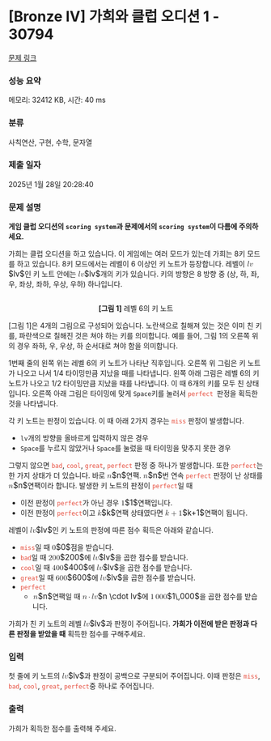 # [Bronze IV] 가희와 클럽 오디션 1 - 30794 

[문제 링크](https://www.acmicpc.net/problem/30794) 

### 성능 요약

메모리: 32412 KB, 시간: 40 ms

### 분류

사칙연산, 구현, 수학, 문자열

### 제출 일자

2025년 1월 28일 20:28:40

### 문제 설명

<p><strong>게임 클럽 오디션의 <code>scoring system</code>과 문제에서의 <code>scoring system</code>이 다름에 주의하세요.</strong></p>

<p>가희는 클럽 오디션을 하고 있습니다. 이 게임에는 여러 모드가 있는데 가희는 8키 모드를 하고 있습니다. 8키 모드에서는 레벨이 6 이상인 키 노트가 등장합니다. 레벨이 <mjx-container class="MathJax" jax="CHTML" style="font-size: 109%; position: relative;"><mjx-math class="MJX-TEX" aria-hidden="true"><mjx-mi class="mjx-i"><mjx-c class="mjx-c1D459 TEX-I"></mjx-c></mjx-mi><mjx-mi class="mjx-i"><mjx-c class="mjx-c1D463 TEX-I"></mjx-c></mjx-mi></mjx-math><mjx-assistive-mml unselectable="on" display="inline"><math xmlns="http://www.w3.org/1998/Math/MathML"><mi>l</mi><mi>v</mi></math></mjx-assistive-mml><span aria-hidden="true" class="no-mathjax mjx-copytext">$lv$</span></mjx-container>인 키 노트 안에는 <mjx-container class="MathJax" jax="CHTML" style="font-size: 109%; position: relative;"><mjx-math class="MJX-TEX" aria-hidden="true"><mjx-mi class="mjx-i"><mjx-c class="mjx-c1D459 TEX-I"></mjx-c></mjx-mi><mjx-mi class="mjx-i"><mjx-c class="mjx-c1D463 TEX-I"></mjx-c></mjx-mi></mjx-math><mjx-assistive-mml unselectable="on" display="inline"><math xmlns="http://www.w3.org/1998/Math/MathML"><mi>l</mi><mi>v</mi></math></mjx-assistive-mml><span aria-hidden="true" class="no-mathjax mjx-copytext">$lv$</span></mjx-container>개의 키가 있습니다.  키의 방향은 8 방향 중 (상, 하, 좌, 우, 좌상, 좌하, 우상, 우하) 하나입니다.</p>

<p style="text-align: center;"><img alt="" src="https://u.acmicpc.net/69cb163b-a407-4318-9ed8-f03847fba2e1/1%20-%20%EB%B3%B5%EC%82%AC%EB%B3%B8.png"></p>

<p style="text-align: center;"><strong>[그림 1]</strong> 레벨 6의 키 노트</p>

<p>[그림 1]은 4개의 그림으로 구성되어 있습니다. 노란색으로 칠해져 있는 것은 이미 친 키를, 파란색으로 칠해진 것은 쳐야 하는 키를 의미합니다. 예를 들어, 그림 1의 오른쪽 위의 경우 좌하, 우, 우상, 하 순서대로 쳐야 함을 의미합니다.</p>

<p>1번째 줄의 왼쪽 위는 레벨 6의 키 노트가 나타난 직후입니다. 오른쪽 위 그림은 키 노트가 나오고 나서 1/4 타이밍만큼 지났을 때를 나타냅니다. 왼쪽 아래 그림은 레벨 6의 키 노트가 나오고 1/2 타이밍만큼 지났을 때를 나타냅니다. 이 때 6개의 키를 모두 친 상태입니다. 오른쪽 아래 그림은 타이밍에 맞게 <code>Space</code>키를 눌러서 <code><span style="color:#e74c3c;">perfect</span> </code>판정을 획득한 것을 나타냅니다.</p>

<p>각 키 노트는 판정이 있습니다. 이 때 아래 2가지 경우는 <span style="color:#e74c3c;"><code>miss</code></span> 판정이 발생합니다.</p>

<ul>
	<li><code>lv</code>개의 방향을 올바르게 입력하지 않은 경우</li>
	<li><code>Space</code>를 누르지 않았거나 <code>Space</code>를 눌렀을 때 타이밍을 맞추지 못한 경우</li>
</ul>

<p>그렇지 않으면 <span style="color:#e74c3c;"><code>bad</code></span>, <span style="color:#e74c3c;"><code>cool</code></span>, <span style="color:#e74c3c;"><code>great</code></span>, <span style="color:#e74c3c;"><code>perfect</code></span> 판정 중 하나가 발생합니다. 또한 <span style="color:#e74c3c;"><code>perfect</code></span>는 한 가지 상태가 더 있습니다. 바로 <mjx-container class="MathJax" jax="CHTML" style="font-size: 109%; position: relative;"><mjx-math class="MJX-TEX" aria-hidden="true"><mjx-mi class="mjx-i"><mjx-c class="mjx-c1D45B TEX-I"></mjx-c></mjx-mi></mjx-math><mjx-assistive-mml unselectable="on" display="inline"><math xmlns="http://www.w3.org/1998/Math/MathML"><mi>n</mi></math></mjx-assistive-mml><span aria-hidden="true" class="no-mathjax mjx-copytext">$n$</span></mjx-container>연팩. <mjx-container class="MathJax" jax="CHTML" style="font-size: 109%; position: relative;"><mjx-math class="MJX-TEX" aria-hidden="true"><mjx-mi class="mjx-i"><mjx-c class="mjx-c1D45B TEX-I"></mjx-c></mjx-mi></mjx-math><mjx-assistive-mml unselectable="on" display="inline"><math xmlns="http://www.w3.org/1998/Math/MathML"><mi>n</mi></math></mjx-assistive-mml><span aria-hidden="true" class="no-mathjax mjx-copytext">$n$</span></mjx-container>번 연속 <span style="color:#e74c3c;"><code>perfect</code></span> 판정이 난 상태를 <mjx-container class="MathJax" jax="CHTML" style="font-size: 109%; position: relative;"><mjx-math class="MJX-TEX" aria-hidden="true"><mjx-mi class="mjx-i"><mjx-c class="mjx-c1D45B TEX-I"></mjx-c></mjx-mi></mjx-math><mjx-assistive-mml unselectable="on" display="inline"><math xmlns="http://www.w3.org/1998/Math/MathML"><mi>n</mi></math></mjx-assistive-mml><span aria-hidden="true" class="no-mathjax mjx-copytext">$n$</span></mjx-container>연팩이라 합니다. 발생한 키 노트의 판정이 <span style="color:#e74c3c;"><code>perfect</code></span>일 때</p>

<ul>
	<li>이전 판정이 <span style="color:#e74c3c;"><code>perfect</code></span>가 아닌 경우 <mjx-container class="MathJax" jax="CHTML" style="font-size: 109%; position: relative;"><mjx-math class="MJX-TEX" aria-hidden="true"><mjx-mn class="mjx-n"><mjx-c class="mjx-c31"></mjx-c></mjx-mn></mjx-math><mjx-assistive-mml unselectable="on" display="inline"><math xmlns="http://www.w3.org/1998/Math/MathML"><mn>1</mn></math></mjx-assistive-mml><span aria-hidden="true" class="no-mathjax mjx-copytext">$1$</span></mjx-container>연팩입니다.</li>
	<li>이전 판정이 <span style="color:#e74c3c;"><code>perfect</code></span>이고 <mjx-container class="MathJax" jax="CHTML" style="font-size: 109%; position: relative;"><mjx-math class="MJX-TEX" aria-hidden="true"><mjx-mi class="mjx-i"><mjx-c class="mjx-c1D458 TEX-I"></mjx-c></mjx-mi></mjx-math><mjx-assistive-mml unselectable="on" display="inline"><math xmlns="http://www.w3.org/1998/Math/MathML"><mi>k</mi></math></mjx-assistive-mml><span aria-hidden="true" class="no-mathjax mjx-copytext">$k$</span></mjx-container>연팩 상태였다면 <mjx-container class="MathJax" jax="CHTML" style="font-size: 109%; position: relative;"><mjx-math class="MJX-TEX" aria-hidden="true"><mjx-mi class="mjx-i"><mjx-c class="mjx-c1D458 TEX-I"></mjx-c></mjx-mi><mjx-mo class="mjx-n" space="3"><mjx-c class="mjx-c2B"></mjx-c></mjx-mo><mjx-mn class="mjx-n" space="3"><mjx-c class="mjx-c31"></mjx-c></mjx-mn></mjx-math><mjx-assistive-mml unselectable="on" display="inline"><math xmlns="http://www.w3.org/1998/Math/MathML"><mi>k</mi><mo>+</mo><mn>1</mn></math></mjx-assistive-mml><span aria-hidden="true" class="no-mathjax mjx-copytext">$k+1$</span></mjx-container>연팩이 됩니다.</li>
</ul>

<p>레벨이 <mjx-container class="MathJax" jax="CHTML" style="font-size: 109%; position: relative;"><mjx-math class="MJX-TEX" aria-hidden="true"><mjx-mi class="mjx-i"><mjx-c class="mjx-c1D459 TEX-I"></mjx-c></mjx-mi><mjx-mi class="mjx-i"><mjx-c class="mjx-c1D463 TEX-I"></mjx-c></mjx-mi></mjx-math><mjx-assistive-mml unselectable="on" display="inline"><math xmlns="http://www.w3.org/1998/Math/MathML"><mi>l</mi><mi>v</mi></math></mjx-assistive-mml><span aria-hidden="true" class="no-mathjax mjx-copytext">$lv$</span></mjx-container>인 키 노트의 판정에 따른 점수 획득은 아래와 같습니다.</p>

<ul>
	<li><span style="color:#e74c3c;"><code>miss</code></span>일 때 <mjx-container class="MathJax" jax="CHTML" style="font-size: 109%; position: relative;"><mjx-math class="MJX-TEX" aria-hidden="true"><mjx-mn class="mjx-n"><mjx-c class="mjx-c30"></mjx-c></mjx-mn></mjx-math><mjx-assistive-mml unselectable="on" display="inline"><math xmlns="http://www.w3.org/1998/Math/MathML"><mn>0</mn></math></mjx-assistive-mml><span aria-hidden="true" class="no-mathjax mjx-copytext">$0$</span></mjx-container>점을 받습니다.</li>
	<li><span style="color:#e74c3c;"><code>bad</code></span>일 때 <mjx-container class="MathJax" jax="CHTML" style="font-size: 109%; position: relative;"><mjx-math class="MJX-TEX" aria-hidden="true"><mjx-mn class="mjx-n"><mjx-c class="mjx-c32"></mjx-c><mjx-c class="mjx-c30"></mjx-c><mjx-c class="mjx-c30"></mjx-c></mjx-mn></mjx-math><mjx-assistive-mml unselectable="on" display="inline"><math xmlns="http://www.w3.org/1998/Math/MathML"><mn>200</mn></math></mjx-assistive-mml><span aria-hidden="true" class="no-mathjax mjx-copytext">$200$</span></mjx-container>에 <mjx-container class="MathJax" jax="CHTML" style="font-size: 109%; position: relative;"><mjx-math class="MJX-TEX" aria-hidden="true"><mjx-mi class="mjx-i"><mjx-c class="mjx-c1D459 TEX-I"></mjx-c></mjx-mi><mjx-mi class="mjx-i"><mjx-c class="mjx-c1D463 TEX-I"></mjx-c></mjx-mi></mjx-math><mjx-assistive-mml unselectable="on" display="inline"><math xmlns="http://www.w3.org/1998/Math/MathML"><mi>l</mi><mi>v</mi></math></mjx-assistive-mml><span aria-hidden="true" class="no-mathjax mjx-copytext">$lv$</span></mjx-container>을 곱한 점수를 받습니다.</li>
	<li><span style="color:#e74c3c;"><code>cool</code></span>일 때 <mjx-container class="MathJax" jax="CHTML" style="font-size: 109%; position: relative;"><mjx-math class="MJX-TEX" aria-hidden="true"><mjx-mn class="mjx-n"><mjx-c class="mjx-c34"></mjx-c><mjx-c class="mjx-c30"></mjx-c><mjx-c class="mjx-c30"></mjx-c></mjx-mn></mjx-math><mjx-assistive-mml unselectable="on" display="inline"><math xmlns="http://www.w3.org/1998/Math/MathML"><mn>400</mn></math></mjx-assistive-mml><span aria-hidden="true" class="no-mathjax mjx-copytext">$400$</span></mjx-container>에 <mjx-container class="MathJax" jax="CHTML" style="font-size: 109%; position: relative;"><mjx-math class="MJX-TEX" aria-hidden="true"><mjx-mi class="mjx-i"><mjx-c class="mjx-c1D459 TEX-I"></mjx-c></mjx-mi><mjx-mi class="mjx-i"><mjx-c class="mjx-c1D463 TEX-I"></mjx-c></mjx-mi></mjx-math><mjx-assistive-mml unselectable="on" display="inline"><math xmlns="http://www.w3.org/1998/Math/MathML"><mi>l</mi><mi>v</mi></math></mjx-assistive-mml><span aria-hidden="true" class="no-mathjax mjx-copytext">$lv$</span></mjx-container>을 곱한 점수를 받습니다.</li>
	<li><span style="color:#e74c3c;"><code>great</code></span>일 때 <mjx-container class="MathJax" jax="CHTML" style="font-size: 109%; position: relative;"><mjx-math class="MJX-TEX" aria-hidden="true"><mjx-mn class="mjx-n"><mjx-c class="mjx-c36"></mjx-c><mjx-c class="mjx-c30"></mjx-c><mjx-c class="mjx-c30"></mjx-c></mjx-mn></mjx-math><mjx-assistive-mml unselectable="on" display="inline"><math xmlns="http://www.w3.org/1998/Math/MathML"><mn>600</mn></math></mjx-assistive-mml><span aria-hidden="true" class="no-mathjax mjx-copytext">$600$</span></mjx-container>에 <mjx-container class="MathJax" jax="CHTML" style="font-size: 109%; position: relative;"><mjx-math class="MJX-TEX" aria-hidden="true"><mjx-mi class="mjx-i"><mjx-c class="mjx-c1D459 TEX-I"></mjx-c></mjx-mi><mjx-mi class="mjx-i"><mjx-c class="mjx-c1D463 TEX-I"></mjx-c></mjx-mi></mjx-math><mjx-assistive-mml unselectable="on" display="inline"><math xmlns="http://www.w3.org/1998/Math/MathML"><mi>l</mi><mi>v</mi></math></mjx-assistive-mml><span aria-hidden="true" class="no-mathjax mjx-copytext">$lv$</span></mjx-container>을 곱한 점수를 받습니다.</li>
	<li><span style="color:#e74c3c;"><code>perfect</code></span>
	<ul>
		<li><mjx-container class="MathJax" jax="CHTML" style="font-size: 109%; position: relative;"> <mjx-math class="MJX-TEX" aria-hidden="true"><mjx-mi class="mjx-i"><mjx-c class="mjx-c1D45B TEX-I"></mjx-c></mjx-mi></mjx-math><mjx-assistive-mml unselectable="on" display="inline"><math xmlns="http://www.w3.org/1998/Math/MathML"><mi>n</mi></math></mjx-assistive-mml><span aria-hidden="true" class="no-mathjax mjx-copytext">$n$</span></mjx-container>연팩일 때 <mjx-container class="MathJax" jax="CHTML" style="font-size: 109%; position: relative;"><mjx-math class="MJX-TEX" aria-hidden="true"><mjx-mi class="mjx-i"><mjx-c class="mjx-c1D45B TEX-I"></mjx-c></mjx-mi><mjx-mo class="mjx-n" space="3"><mjx-c class="mjx-c22C5"></mjx-c></mjx-mo><mjx-mi class="mjx-i" space="3"><mjx-c class="mjx-c1D459 TEX-I"></mjx-c></mjx-mi><mjx-mi class="mjx-i"><mjx-c class="mjx-c1D463 TEX-I"></mjx-c></mjx-mi></mjx-math><mjx-assistive-mml unselectable="on" display="inline"><math xmlns="http://www.w3.org/1998/Math/MathML"><mi>n</mi><mo>⋅</mo><mi>l</mi><mi>v</mi></math></mjx-assistive-mml><span aria-hidden="true" class="no-mathjax mjx-copytext">$n \cdot lv$</span></mjx-container>에 <mjx-container class="MathJax" jax="CHTML" style="font-size: 109%; position: relative;"><mjx-math class="MJX-TEX" aria-hidden="true"><mjx-mn class="mjx-n"><mjx-c class="mjx-c31"></mjx-c></mjx-mn><mjx-mstyle><mjx-mspace style="width: 0.167em;"></mjx-mspace></mjx-mstyle><mjx-mn class="mjx-n"><mjx-c class="mjx-c30"></mjx-c><mjx-c class="mjx-c30"></mjx-c><mjx-c class="mjx-c30"></mjx-c></mjx-mn></mjx-math><mjx-assistive-mml unselectable="on" display="inline"><math xmlns="http://www.w3.org/1998/Math/MathML"><mn>1</mn><mstyle scriptlevel="0"><mspace width="0.167em"></mspace></mstyle><mn>000</mn></math></mjx-assistive-mml><span aria-hidden="true" class="no-mathjax mjx-copytext">$1\,000$</span></mjx-container>을 곱한 점수를 받습니다.</li>
	</ul>
	</li>
</ul>

<p>가희가 친 키 노트의 레벨 <mjx-container class="MathJax" jax="CHTML" style="font-size: 109%; position: relative;"><mjx-math class="MJX-TEX" aria-hidden="true"><mjx-mi class="mjx-i"><mjx-c class="mjx-c1D459 TEX-I"></mjx-c></mjx-mi><mjx-mi class="mjx-i"><mjx-c class="mjx-c1D463 TEX-I"></mjx-c></mjx-mi></mjx-math><mjx-assistive-mml unselectable="on" display="inline"><math xmlns="http://www.w3.org/1998/Math/MathML"><mi>l</mi><mi>v</mi></math></mjx-assistive-mml><span aria-hidden="true" class="no-mathjax mjx-copytext">$lv$</span></mjx-container>과 판정이 주어집니다. <strong>가희가 이전에 받은 판정과 다른 판정을 받았을 때</strong> 획득한 점수를 구해주세요.</p>

### 입력 

 <p>첫 줄에 키 노트의 <mjx-container class="MathJax" jax="CHTML" style="font-size: 109%; position: relative;"><mjx-math class="MJX-TEX" aria-hidden="true"><mjx-mi class="mjx-i"><mjx-c class="mjx-c1D459 TEX-I"></mjx-c></mjx-mi><mjx-mi class="mjx-i"><mjx-c class="mjx-c1D463 TEX-I"></mjx-c></mjx-mi></mjx-math><mjx-assistive-mml unselectable="on" display="inline"><math xmlns="http://www.w3.org/1998/Math/MathML"><mi>l</mi><mi>v</mi></math></mjx-assistive-mml><span aria-hidden="true" class="no-mathjax mjx-copytext">$lv$</span></mjx-container>과 판정이 공백으로 구분되어 주어집니다. 이때 판정은 <span style="color:#e74c3c;"><code>miss</code></span>, <span style="color:#e74c3c;"><code>bad</code></span>, <span style="color:#e74c3c;"><code>cool</code></span>, <span style="color:#e74c3c;"><code>great</code></span>, <span style="color:#e74c3c;"><code>perfect</code></span>중 하나로 주어집니다.</p>

### 출력 

 <p>가희가 획득한 점수를 출력해 주세요.</p>

